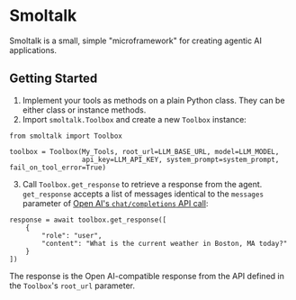 # Smoltalk

Smoltalk is a small, simple "microframework" for creating agentic AI applications.

## Getting Started

1. Implement your tools as methods on a plain Python class. They can be either class or instance methods.
2. Import `smoltalk.Toolbox` and create a new `Toolbox` instance: 

```
from smoltalk import Toolbox

toolbox = Toolbox(My_Tools, root_url=LLM_BASE_URL, model=LLM_MODEL,
                  api_key=LLM_API_KEY, system_prompt=system_prompt, fail_on_tool_error=True)
```

3. Call `Toolbox.get_response` to retrieve a response from the agent. `get_response` accepts a list of messages identical to the `messages` parameter of [Open AI's `chat/completions` API call](https://platform.openai.com/docs/api-reference/chat/create):

```
response = await toolbox.get_response([
    {
        "role": "user",
        "content": "What is the current weather in Boston, MA today?"
    }
])
```

The response is the Open AI-compatible response from the API defined in the `Toolbox`'s `root_url` parameter. 